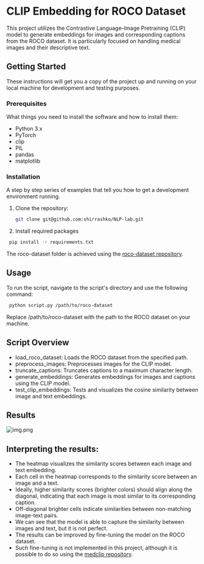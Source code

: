 # CLIP Embedding for ROCO Dataset

This project utilizes the Contrastive Language–Image Pretraining (CLIP) model to generate embeddings for images and corresponding captions from the ROCO dataset. It is particularly focused on handling medical images and their descriptive text.

## Getting Started

These instructions will get you a copy of the project up and running on your local machine for development and testing purposes.

### Prerequisites

What things you need to install the software and how to install them:
- Python 3.x
- PyTorch
- clip
- PIL
- pandas
- matplotlib

### Installation

A step by step series of examples that tell you how to get a development environment running.


1. Clone the repository:
   ```bash
   git clone git@github.com:shirrashko/NLP-lab.git
    ```
   
2.  Install required packages
   ```bash
    pip install -r requirements.txt
   ```
The roco-dataset folder is achieved using the [roco-dataset repository](https://github.com/razorx89/roco-dataset).
## Usage
To run the script, navigate to the script's directory and use the following command:
   ```bash
    python script.py /path/to/roco-dataset
   ```

Replace /path/to/roco-dataset with the path to the ROCO dataset on your machine.

## Script Overview
- load_roco_dataset: Loads the ROCO dataset from the specified path.
- preprocess_images: Preprocesses images for the CLIP model.
- truncate_captions: Truncates captions to a maximum character length.
- generate_embeddings: Generates embeddings for images and captions using the CLIP model.
- test_clip_embeddings: Tests and visualizes the cosine similarity between image and text embeddings.

## Results
![img.png](img.png)

## Interpreting the results:
- The heatmap visualizes the similarity scores between each image and text embedding.
- Each cell in the heatmap corresponds to the similarity score between an image and a text.
- Ideally, higher similarity scores (brighter colors) should align along the diagonal, indicating that each image is most similar to its corresponding caption.
- Off-diagonal brighter cells indicate similarities between non-matching image-text pairs.
- We can see that the model is able to capture the similarity between images and text, but it is not perfect.
- The results can be improved by fine-tuning the model on the ROCO dataset.
- Such fine-tuning is not implemented in this project, although it is possible to do so using the [medclip repository](https://github.com/Kaushalya/medclip?tab=readme-ov-files).